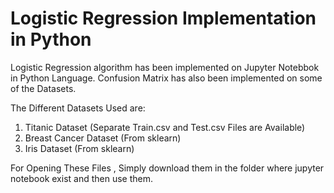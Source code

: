 # Logistic Regression Implementation in Python

Logistic Regression algorithm has been implemented on Jupyter Notebbok in Python Language. 
Confusion Matrix has also been implemented on some of the Datasets.

The Different Datasets Used are: 

1. Titanic Dataset (Separate Train.csv and Test.csv Files are Available) 
2. Breast Cancer Dataset (From sklearn) 
3. Iris Dataset (From sklearn) 

For Opening These Files , Simply download them in the folder where jupyter notebook exist and then use them.
